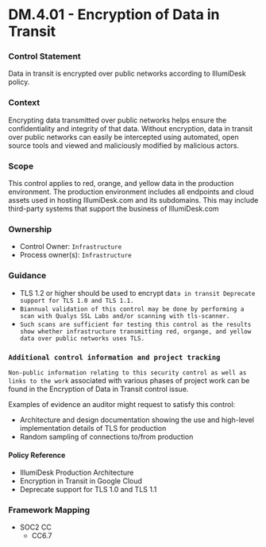 # DM.4.01 - Encryption of Data in Transit



### Control Statement

Data in transit is encrypted over public networks according to IllumiDesk policy.

###  Context

Encrypting data transmitted over public networks helps ensure the confidentiality and integrity of that data. Without encryption, data in transit over public networks can easily be intercepted using automated, open source tools and viewed and maliciously modified by malicious actors.

###  Scope

This control applies to red, orange, and yellow data in the production environment. The production environment includes all endpoints and cloud assets used in hosting IllumiDesk.com and its subdomains. This may include third-party systems that support the business of IllumiDesk.com

###  Ownership

* Control Owner: `Infrastructure`
* Process owner\(s\): `Infrastructure`

###  Guidance

* TLS 1.2 or higher should be used to encrypt da`ta in transit Deprecate support for TLS 1.0 and TLS 1.1.`
* `Biannual validation of this control may be done by performing a scan with Qualys SSL Labs and/or scanning with tls-scanner.`
* `Such scans are sufficient for testing this control as the results show whether infrastructure transmitting red, organge, and yellow data over public networks uses TLS.`

###  `Additional control information and project tracking`

`Non-public information relating to this security control as well as links to the work` associated with various phases of project work can be found in the Encryption of Data in Transit control issue.

Examples of evidence an auditor might request to satisfy this control:

* Architecture and design documentation showing the use and high-level implementation details of TLS for production
* Random sampling of connections to/from production

####  Policy Reference

* IllumiDesk Production Architecture
* Encryption in Transit in Google Cloud
* Deprecate support for TLS 1.0 and TLS 1.1

###  Framework Mapping

* SOC2 CC
  * CC6.7

